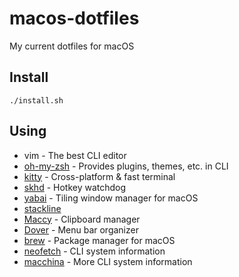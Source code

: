 # macos-dotfiles
My current dotfiles for macOS

## Install

`./install.sh`

## Using

- vim - The best CLI editor
- [oh-my-zsh](https://ohmyz.sh/) - Provides plugins, themes, etc. in CLI
- [kitty](https://github.com/kovidgoyal/kitty) - Cross-platform & fast terminal
- [skhd](https://github.com/koekeishiya/skhd) - Hotkey watchdog
- [yabai](https://github.com/koekeishiya/yabai) - Tiling window manager for macOS
- [stackline](https://github.com/AdamWagner/stackline)
- [Maccy](https://github.com/p0deje/Maccy) - Clipboard manager
- [Dover](https://github.com/Mortennn/Dozer) - Menu bar organizer
- [brew](https://brew.sh) - Package manager for macOS
- [neofetch](https://github.com/dylanaraps/neofetch) - CLI system information
- [macchina](https://github.com/Macchina-CLI/macchina) - More CLI system information
